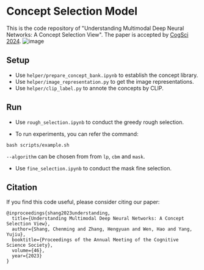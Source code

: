 # Concept Selection Model
This is the code repository of "Understanding Multimodal Deep Neural Networks: A Concept Selection View". The paper is accepted by [CogSci 2024](https://escholarship.org/uc/item/1h67z0ww).
![image](https://github.com/user-attachments/assets/b5ce4b98-19be-4053-b299-2560a84388ec)

## Setup
- Use ```helper/prepare_concept_bank.ipynb``` to establish the concept library.
- Use ```helper/image_representation.py``` to get the image representations.
- Use ```helper/clip_label.py``` to annote the concepts by CLIP.

## Run
- Use ```rough_selection.ipynb``` to conduct the greedy rough selection.

- To run experiments, you can refer the command:
```
bash scripts/example.sh
```
```--algorithm``` can be chosen from from ```lp```, ```cbm``` and ```mask```.

- Use ```fine_selection.ipynb``` to conduct the mask fine selection.

## Citation
If you find this code useful, please consider citing our paper:
```
@inproceedings{shang2023understanding,
  title={Understanding Multimodal Deep Neural Networks: A Concept Selection View},
  author={Shang, Chenming and Zhang, Hengyuan and Wen, Hao and Yang, Yujiu},
  booktitle={Proceedings of the Annual Meeting of the Cognitive Science Society},
  volume={46},
  year={2023}
}
```
